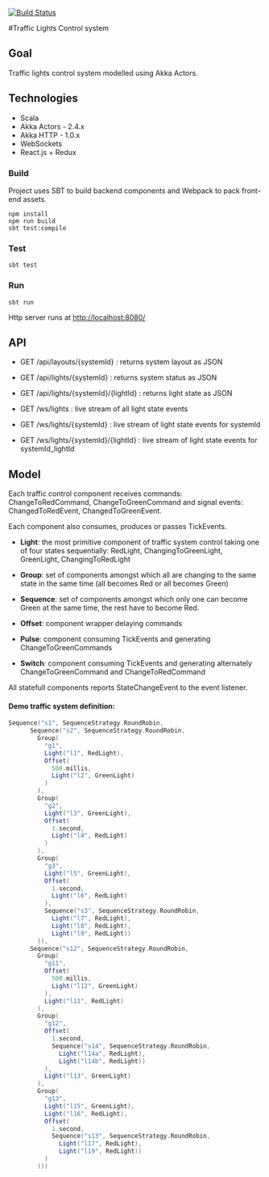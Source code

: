 [![Build Status](https://semaphoreci.com/api/v1/projects/c543ecbe-9aeb-4dde-932a-4cbfd3976d59/398717/badge.svg)](https://semaphoreci.com/arturopala/traffic-lights-control)      

#Traffic Lights Control system


## Goal

Traffic lights control system modelled using Akka Actors.

## Technologies

-   Scala
-   Akka Actors - 2.4.x
-   Akka HTTP - 1.0.x
-   WebSockets
-   React.js + Redux

### Build

Project uses SBT to build backend components and Webpack to pack front-end assets.

```
npm install
npm run build
sbt test:compile
```

### Test

```
sbt test
```

### Run

```sbt run```

Http server runs at <http://localhost:8080/>

## API

-   GET /api/layouts/{systemId} : returns system layout as JSON

-   GET /api/lights/{systemId} : returns system status as JSON
-   GET /api/lights/{systemId}/{lightId} : returns light state as JSON

-   GET /ws/lights : live stream of all light state events
-   GET /ws/lights/{systemId} : live stream of light state events for systemId
-   GET /ws/lights/{systemId}/{lightId} : live stream of light state events for systemId_lightId

## Model

Each traffic control component receives commands: ChangeToRedCommand, ChangeToGreenCommand and signal events: ChangedToRedEvent, ChangedToGreenEvent.

Each component also consumes, produces or passes TickEvents.

-   **Light**: the most primitive component of traffic system control taking one of four states sequentially: RedLight, ChangingToGreenLight, GreenLight, ChangingToRedLight

-   **Group**: set of components amongst which all are changing to the same state in the same time (all becomes Red or all becomes Green)

-   **Sequence**: set of components amongst which only one can become Green at the same time, the rest have to become Red.

-   **Offset**: component wrapper delaying commands

-   **Pulse**: component consuming TickEvents and generating ChangeToGreenCommands

-   **Switch**: component consuming TickEvents and generating alternately ChangeToGreenCommand and ChangeToRedCommand

All statefull components reports StateChangeEvent to the event listener.

#### Demo traffic system definition:

```scala
Sequence("s1", SequenceStrategy.RoundRobin,
      Sequence("s2", SequenceStrategy.RoundRobin,
        Group(
          "g1",
          Light("l1", RedLight),
          Offset(
            500.millis,
            Light("l2", GreenLight)
          )
        ),
        Group(
          "g2",
          Light("l3", GreenLight),
          Offset(
            1.second,
            Light("l4", RedLight)
          )
        ),
        Group(
          "g3",
          Light("l5", GreenLight),
          Offset(
            1.second,
            Light("l6", RedLight)
          ),
          Sequence("s3", SequenceStrategy.RoundRobin,
            Light("l7", RedLight),
            Light("l8", RedLight),
            Light("l9", RedLight))
        )),
      Sequence("s12", SequenceStrategy.RoundRobin,
        Group(
          "g11",
          Offset(
            500.millis,
            Light("l12", GreenLight)
          ),
          Light("l11", RedLight)
        ),
        Group(
          "g12",
          Offset(
            1.second,
            Sequence("s14", SequenceStrategy.RoundRobin,
              Light("l14a", RedLight),
              Light("l14b", RedLight))
          ),
          Light("l13", GreenLight)
        ),
        Group(
          "g13",
          Light("l15", GreenLight),
          Light("l16", RedLight),
          Offset(
            1.second,
            Sequence("s13", SequenceStrategy.RoundRobin,
              Light("l17", RedLight),
              Light("l19", RedLight))
          )
        )))
```


